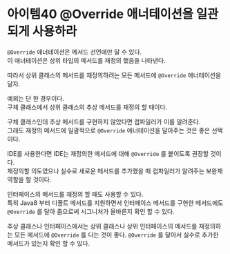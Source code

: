 # 아이템40 @Override 애너테이션을 일관되게 사용하라

`@Override` 애너테이션은 메서드 선언에만 달 수 있다.  
이 애너테이션은 상위 타입의 메서드를 재정의 했음을 나타낸다.

따라서 상위 클래스의 메서드를 재정의하려는 모든 메서드에 `@Override` 애너테이션을 달자.

예외는 단 한 경우이다.  
구체 클래스에서 상위 클래스의 추상 메서드를 재정의 할 때이다.

구체 클래스인데 추상 메서드를 구현하지 않았다면 컴파일러가 이를 알려준다.  
그래도 재정의 메서드에 일괄적으로 `@Override` 애너테이션을 달아주는 것은 좋은 선택이다.

IDE를 사용한다면 IDE는 재정의한 메서드에 대해 `@Override` 를 붙이도록 권장할 것이다.  
재정의할 의도였으나 실수로 새로운 메서드를 추가했을 때 컴파일러가 알려주는 보완재 역할을 할 것이다.

인터페이스의 메서드를 재정의 할 때도 사용할 수 있다.  
특히 Java8 부터 디폴트 메서드를 지원하면서 인터페이스 메서드를 구현한 메서드에도 `@Override` 를 달아 줌으로써 시그니처가 올바른지 확인 할 수 있다.

추상 클래스나 인터페이스에서는 상위 클래스나 상위 인터페이스의 메서드를 재정의하는 모든 메서드에 `@Override` 를 다는 것이 좋다.
`@Override` 를 달아서 실수로 추가한 메서드가 있는지 확인 할 수 있다.